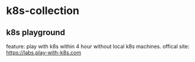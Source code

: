 # k8s-collection
## k8s playground
feature: play with k8s within 4 hour without local k8s machines.
offical site: https://labs.play-with-k8s.com